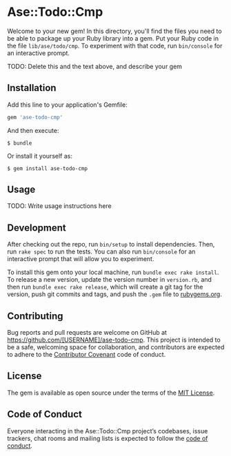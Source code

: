 # Ase::Todo::Cmp

Welcome to your new gem! In this directory, you'll find the files you need to be able to package up your Ruby library into a gem. Put your Ruby code in the file `lib/ase/todo/cmp`. To experiment with that code, run `bin/console` for an interactive prompt.

TODO: Delete this and the text above, and describe your gem

## Installation

Add this line to your application's Gemfile:

```ruby
gem 'ase-todo-cmp'
```

And then execute:

    $ bundle

Or install it yourself as:

    $ gem install ase-todo-cmp

## Usage

TODO: Write usage instructions here

## Development

After checking out the repo, run `bin/setup` to install dependencies. Then, run `rake spec` to run the tests. You can also run `bin/console` for an interactive prompt that will allow you to experiment.

To install this gem onto your local machine, run `bundle exec rake install`. To release a new version, update the version number in `version.rb`, and then run `bundle exec rake release`, which will create a git tag for the version, push git commits and tags, and push the `.gem` file to [rubygems.org](https://rubygems.org).

## Contributing

Bug reports and pull requests are welcome on GitHub at https://github.com/[USERNAME]/ase-todo-cmp. This project is intended to be a safe, welcoming space for collaboration, and contributors are expected to adhere to the [Contributor Covenant](http://contributor-covenant.org) code of conduct.

## License

The gem is available as open source under the terms of the [MIT License](http://opensource.org/licenses/MIT).

## Code of Conduct

Everyone interacting in the Ase::Todo::Cmp project’s codebases, issue trackers, chat rooms and mailing lists is expected to follow the [code of conduct](https://github.com/[USERNAME]/ase-todo-cmp/blob/master/CODE_OF_CONDUCT.md).

